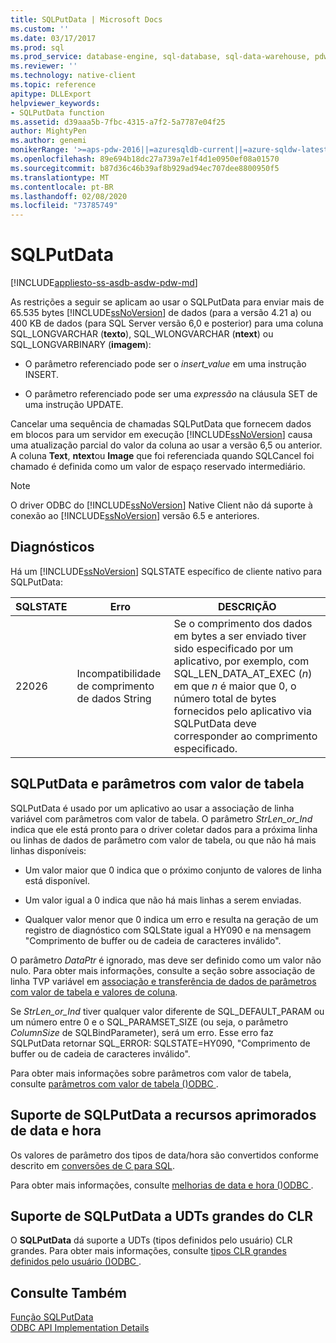```yaml
---
title: SQLPutData | Microsoft Docs
ms.custom: ''
ms.date: 03/17/2017
ms.prod: sql
ms.prod_service: database-engine, sql-database, sql-data-warehouse, pdw
ms.reviewer: ''
ms.technology: native-client
ms.topic: reference
apitype: DLLExport
helpviewer_keywords:
- SQLPutData function
ms.assetid: d39aaa5b-7fbc-4315-a7f2-5a7787e04f25
author: MightyPen
ms.author: genemi
monikerRange: '>=aps-pdw-2016||=azuresqldb-current||=azure-sqldw-latest||>=sql-server-2016||=sqlallproducts-allversions||>=sql-server-linux-2017||=azuresqldb-mi-current'
ms.openlocfilehash: 89e694b18dc27a739a7e1f4d1e0950ef08a01570
ms.sourcegitcommit: b87d36c46b39af8b929ad94ec707dee8800950f5
ms.translationtype: MT
ms.contentlocale: pt-BR
ms.lasthandoff: 02/08/2020
ms.locfileid: "73785749"
---
```

# <a name="sqlputdata"></a>SQLPutData
[!INCLUDE[appliesto-ss-asdb-asdw-pdw-md](../../includes/appliesto-ss-asdb-asdw-pdw-md.md)]

  As restrições a seguir se aplicam ao usar o SQLPutData para enviar mais de 65.535 bytes [!INCLUDE[ssNoVersion](../../includes/ssnoversion-md.md)] de dados (para a versão 4.21 a) ou 400 KB de dados (para SQL Server versão 6,0 e posterior) para uma coluna SQL_LONGVARCHAR (**texto**), SQL_WLONGVARCHAR (**ntext**) ou SQL_LONGVARBINARY (**imagem**):  
  
-   O parâmetro referenciado pode ser o *insert_value* em uma instrução INSERT.  
  
-   O parâmetro referenciado pode ser uma *expressão* na cláusula SET de uma instrução UPDATE.  
  
 Cancelar uma sequência de chamadas SQLPutData que fornecem dados em blocos para um servidor em execução [!INCLUDE[ssNoVersion](../../includes/ssnoversion-md.md)] causa uma atualização parcial do valor da coluna ao usar a versão 6,5 ou anterior. A coluna **Text**, **ntext**ou **Image** que foi referenciada quando SQLCancel foi chamado é definida como um valor de espaço reservado intermediário.  
  
> [!NOTE]  
>  O driver ODBC do [!INCLUDE[ssNoVersion](../../includes/ssnoversion-md.md)] Native Client não dá suporte à conexão ao [!INCLUDE[ssNoVersion](../../includes/ssnoversion-md.md)] versão 6.5 e anteriores.  
  
## <a name="diagnostics"></a>Diagnósticos  
 Há um [!INCLUDE[ssNoVersion](../../includes/ssnoversion-md.md)] SQLSTATE específico de cliente nativo para SQLPutData:  
  
|SQLSTATE|Erro|DESCRIÇÃO|  
|--------------|-----------|-----------------|  
|22026|Incompatibilidade de comprimento de dados String|Se o comprimento dos dados em bytes a ser enviado tiver sido especificado por um aplicativo, por exemplo, com SQL_LEN_DATA_AT_EXEC (*n*) em que *n* é maior que 0, o número total de bytes fornecidos pelo aplicativo via SQLPutData deve corresponder ao comprimento especificado.|  
  
## <a name="sqlputdata-and-table-valued-parameters"></a>SQLPutData e parâmetros com valor de tabela  
 SQLPutData é usado por um aplicativo ao usar a associação de linha variável com parâmetros com valor de tabela. O parâmetro *StrLen_or_Ind* indica que ele está pronto para o driver coletar dados para a próxima linha ou linhas de dados de parâmetro com valor de tabela, ou que não há mais linhas disponíveis:  
  
-   Um valor maior que 0 indica que o próximo conjunto de valores de linha está disponível.  
  
-   Um valor igual a 0 indica que não há mais linhas a serem enviadas.  
  
-   Qualquer valor menor que 0 indica um erro e resulta na geração de um registro de diagnóstico com SQLState igual a HY090 e na mensagem "Comprimento de buffer ou de cadeia de caracteres inválido".  
  
 O parâmetro *DataPtr* é ignorado, mas deve ser definido como um valor não nulo. Para obter mais informações, consulte a seção sobre associação de linha TVP variável em [associação e transferência de dados de parâmetros com valor de tabela e valores de coluna](../../relational-databases/native-client-odbc-table-valued-parameters/binding-and-data-transfer-of-table-valued-parameters-and-column-values.md).  
  
 Se *StrLen_or_Ind* tiver qualquer valor diferente de SQL_DEFAULT_PARAM ou um número entre 0 e o SQL_PARAMSET_SIZE (ou seja, o parâmetro *ColumnSize* de SQLBindParameter), será um erro. Esse erro faz SQLPutData retornar SQL_ERROR: SQLSTATE=HY090, "Comprimento de buffer ou de cadeia de caracteres inválido".  
  
 Para obter mais informações sobre parâmetros com valor de tabela, consulte [parâmetros com valor de tabela &#40;&#41;ODBC ](../../relational-databases/native-client-odbc-table-valued-parameters/table-valued-parameters-odbc.md).  
  
## <a name="sqlputdata-support-for-enhanced-date-and-time-features"></a>Suporte de SQLPutData a recursos aprimorados de data e hora  
 Os valores de parâmetro dos tipos de data/hora são convertidos conforme descrito em [conversões de C para SQL](../../relational-databases/native-client-odbc-date-time/datetime-data-type-conversions-from-c-to-sql.md).  
  
 Para obter mais informações, consulte [melhorias de data e hora &#40;&#41;ODBC ](../../relational-databases/native-client-odbc-date-time/date-and-time-improvements-odbc.md).  
  
## <a name="sqlputdata-support-for-large-clr-udts"></a>Suporte de SQLPutData a UDTs grandes do CLR  
 O **SQLPutData** dá suporte a UDTs (tipos definidos pelo usuário) CLR grandes. Para obter mais informações, consulte [tipos CLR grandes definidos pelo usuário &#40;&#41;ODBC ](../../relational-databases/native-client/odbc/large-clr-user-defined-types-odbc.md).  
  
## <a name="see-also"></a>Consulte Também  
 [Função SQLPutData](https://go.microsoft.com/fwlink/?LinkId=59365)   
 [ODBC API Implementation Details](../../relational-databases/native-client-odbc-api/odbc-api-implementation-details.md)  
  
  
